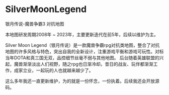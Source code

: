 # SilverMoonLegend
银月传说-魔兽争霸3 对抗地图

本地图研发周期2008年 ~ 2023年，主要更新迭代在前5年，后续以维护为主。

Silver Moon Legend（银月传说）是一款魔兽争霸rpg对抗类地图，整合了对抗地图的许多风格与特色，突出自我的全新设计，注重游戏平衡和游戏可玩性。对标当年DOTA和真三国无双，品控细节丝毫不弱与其他地图。
后台随着英雄联盟的兴起，魔兽渐渐淡出人们视野，随之rpg也日渐冷却。昔日的战友、玩伴都渐渐工作，成家立业，一起玩的人也就越来越少了。

这么多年我还一直更新维护，为的就是一份怀念，一份执着。后续我还会开放源码。
